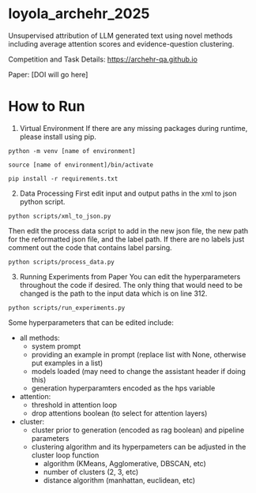 # loyola_archehr_2025
Unsupervised attribution of LLM generated text using novel methods including average attention scores and evidence-question clustering.

Competition and Task Details: https://archehr-qa.github.io

Paper: [DOI will go here]
# How to Run
1. Virtual Environment
If there are any missing packages during runtime, please install using pip.
```
python -m venv [name of environment]
```
```
source [name of environment]/bin/activate
```
```
pip install -r requirements.txt
```

2. Data Processing
First edit input and output paths in the xml to json python script.
```
python scripts/xml_to_json.py
```

Then edit the process data script to add in the new json file, the new path for the reformatted json file, and the label path. If there are no labels just comment out the code that contains label parsing.
```
python scripts/process_data.py
```

3. Running Experiments from Paper
You can edit the hyperparameters throughout the code if desired. The only thing that would need to be changed is the path to the input data which is on line 312.
```
python scripts/run_experiments.py
```
Some hyperparameters that can be edited include:
- all methods:
  - system prompt
  - providing an example in prompt (replace list with None, otherwise put examples in a list)
  - models loaded (may need to change the assistant header if doing this)
  - generation hyperparamters encoded as the hps variable
- attention:
  - threshold in attention loop
  - drop attentions boolean (to select for attention layers)
- cluster:
  - cluster prior to generation (encoded as rag boolean) and pipeline parameters
  - clustering algorithm and its hyperpameters can be adjusted in the cluster loop function
    - algorithm (KMeans, Agglomerative, DBSCAN, etc)
    - number of clusters (2, 3, etc)
    - distance algorithm (manhattan, euclidean, etc)
